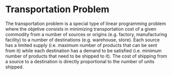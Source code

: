 # Transportation Problem
The transportation problem is a special type of linear programming problem where the objetive consists in minimizing transportation cost of a given commodity from a number of sources or origins (e.g. factory, manufacturing facility) to a number of destinations (e.g. warehouse, store). Each source has a limited supply (i.e. maximum number of products that can be sent from it) while each destination has a demand to be satisfied (i.e. minimum number of products that need to be shipped to it). The cost of shipping from a source to a destination is directly proportional to the number of units shipped.
